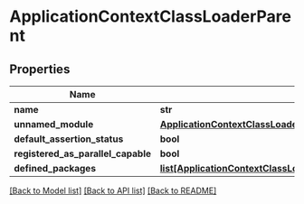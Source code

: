 # ApplicationContextClassLoaderParent

## Properties
Name | Type | Description | Notes
------------ | ------------- | ------------- | -------------
**name** | **str** |  | [optional] 
**unnamed_module** | [**ApplicationContextClassLoaderParentUnnamedModule**](ApplicationContextClassLoaderParentUnnamedModule.md) |  | [optional] 
**default_assertion_status** | **bool** |  | [optional] 
**registered_as_parallel_capable** | **bool** |  | [optional] 
**defined_packages** | [**list[ApplicationContextClassLoaderParentUnnamedModuleClassLoaderDefinedPackages]**](ApplicationContextClassLoaderParentUnnamedModuleClassLoaderDefinedPackages.md) |  | [optional] 

[[Back to Model list]](../README.md#documentation-for-models) [[Back to API list]](../README.md#documentation-for-api-endpoints) [[Back to README]](../README.md)


